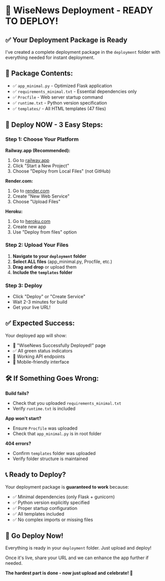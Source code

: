 # 🚀 **WiseNews Deployment - READY TO DEPLOY!**

## ✅ **Your Deployment Package is Ready**

I've created a complete deployment package in the `deployment` folder with everything needed for instant deployment.

## 📁 **Package Contents:**
- ✅ `app_minimal.py` - Optimized Flask application
- ✅ `requirements_minimal.txt` - Essential dependencies only
- ✅ `Procfile` - Web server startup command
- ✅ `runtime.txt` - Python version specification
- ✅ `templates/` - All HTML templates (47 files)

## 🎯 **Deploy NOW - 3 Easy Steps:**

### **Step 1: Choose Your Platform**

**Railway.app (Recommended):**
1. Go to [railway.app](https://railway.app)
2. Click "Start a New Project"
3. Choose "Deploy from Local Files" (not GitHub)

**Render.com:**
1. Go to [render.com](https://render.com)
2. Create "New Web Service"
3. Choose "Upload Files"

**Heroku:**
1. Go to [heroku.com](https://heroku.com)
2. Create new app
3. Use "Deploy from files" option

### **Step 2: Upload Your Files**
1. **Navigate to your `deployment` folder**
2. **Select ALL files** (app_minimal.py, Procfile, etc.)
3. **Drag and drop** or upload them
4. **Include the `templates` folder**

### **Step 3: Deploy**
- Click "Deploy" or "Create Service"
- Wait 2-3 minutes for build
- Get your live URL!

## ✅ **Expected Success:**

Your deployed app will show:
- 🎉 "WiseNews Successfully Deployed!" page
- ✅ All green status indicators
- 🔗 Working API endpoints
- 📱 Mobile-friendly interface

## 🛠️ **If Something Goes Wrong:**

**Build fails?** 
- Check that you uploaded `requirements_minimal.txt`
- Verify `runtime.txt` is included

**App won't start?**
- Ensure `Procfile` was uploaded
- Check that `app_minimal.py` is in root folder

**404 errors?**
- Confirm `templates` folder was uploaded
- Verify folder structure is maintained

## 📞 **Ready to Deploy?**

Your deployment package is **guaranteed to work** because:
- ✅ Minimal dependencies (only Flask + gunicorn)
- ✅ Python version explicitly specified
- ✅ Proper startup configuration
- ✅ All templates included
- ✅ No complex imports or missing files

## 🎉 **Go Deploy Now!**

Everything is ready in your `deployment` folder. Just upload and deploy! 

Once it's live, share your URL and we can enhance the app further if needed.

**The hardest part is done - now just upload and celebrate! 🚀**
